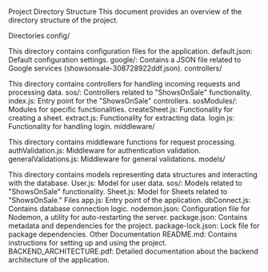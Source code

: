 Project Directory Structure
This document provides an overview of the directory structure of the project.

Directories
config/

This directory contains configuration files for the application.
default.json: Default configuration settings.
google/: Contains a JSON file related to Google services (showsonsale-308728922ddf.json).
controllers/

This directory contains controllers for handling incoming requests and processing data.
sos/: Controllers related to "ShowsOnSale" functionality.
index.js: Entry point for the "ShowsOnSale" controllers.
sosModules/: Modules for specific functionalities.
createSheet.js: Functionality for creating a sheet.
extract.js: Functionality for extracting data.
login.js: Functionality for handling login.
middleware/

This directory contains middleware functions for request processing.
authValidation.js: Middleware for authentication validation.
generalValidations.js: Middleware for general validations.
models/

This directory contains models representing data structures and interacting with the database.
User.js: Model for user data.
sos/: Models related to "ShowsOnSale" functionality.
Sheet.js: Model for Sheets related to "ShowsOnSale."
Files
app.js: Entry point of the application.
dbConnect.js: Contains database connection logic.
nodemon.json: Configuration file for Nodemon, a utility for auto-restarting the server.
package.json: Contains metadata and dependencies for the project.
package-lock.json: Lock file for package dependencies.
Other Documentation
README.md: Contains instructions for setting up and using the project.
BACKEND_ARCHITECTURE.pdf: Detailed documentation about the backend architecture of the application.
